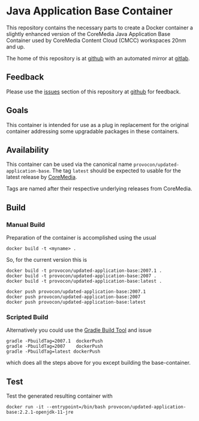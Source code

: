 # Java Application Base Container

This repository contains the necessary parts to create a Docker container a 
slightly enhanced version of the CoreMedia Java Application Base Container used
by CoreMedia Content Cloud (CMCC) workspaces 20nm and up.

The home of this repository is at [github][github] with an automated mirror at
[gitlab][gitlab].

## Feedback

Please use the [issues][issues] section of this repository at [github][github] 
for feedback. 

## Goals

This container is intended for use as a plug in replacement for the original
container addressing some upgradable packages in these containers.

## Availability

This container can be used via the canonical name `provocon/updated-application-base`.
The tag `latest` should be expected to usable for the latest release by 
[CoreMedia][coremedia].

Tags are named after their respective underlying releases from CoreMedia.

## Build

### Manual Build

Preparation of the container is accomplished using the usual

```
docker build -t <myname> .
```

So, for the current version this is

```
docker build -t provocon/updated-application-base:2007.1 .
docker build -t provocon/updated-application-base:2007 .
docker build -t provocon/updated-application-base:latest .
```

```
docker push provocon/updated-application-base:2007.1
docker push provocon/updated-application-base:2007
docker push provocon/updated-application-base:latest
```

### Scripted Build

Alternatively you could use the [Gradle Build Tool][gradle] and issue

```
gradle -PbuildTag=2007.1  dockerPush
gradle -PbuildTag=2007    dockerPush
gradle -PbuildTag=latest dockerPush
```

which does all the steps above for you except building the base-container.


## Test

Test the generated resulting container with

```
docker run -it --entrypoint=/bin/bash provocon/updated-application-base:2.2.1-openjdk-11-jre
```

[sencha]: https://www.sencha.com/products/extjs/cmd-download/
[coremedia]: https://www.coremedia.com/
[gitlabci]: https://gitlab.com/
[issues]: https://github.com/provocon/updated-application-base/issues
[github]: https://github.com/provocon/updated-application-base
[gitlab]: https://gitlab.com/provocon/updated-application-base
[maven]: https://maven.apache.org/
[gradle]: https://gradle.org/
